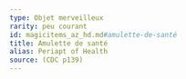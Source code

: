 ```yaml
---
type: Objet merveilleux
rarity: peu courant
id: magicitems_az_hd.md#amulette-de-santé
title: Amulette de santé
alias: Periapt of Health
source: (CDC p139)
---
```



